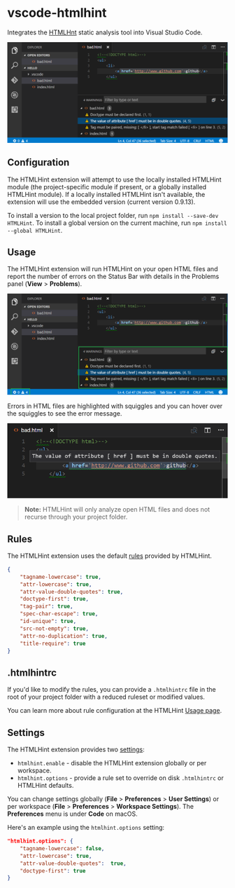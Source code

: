 # vscode-htmlhint

Integrates the [HTMLHnt](https://github.com/yaniswang/HTMLHint) static analysis tool into Visual Studio Code.

![hero](https://raw.githubusercontent.com/Microsoft/vscode-htmlhint/master/htmlhint/images/hero.png)

## Configuration

The HTMLHint extension will attempt to use the locally installed HTMLHint module (the project-specific module if present, or a globally installed HTMLHint module).  If a
locally installed HTMLHint isn't available, the extension will use the embedded version (current version 0.9.13).

To install a version to the local project folder, run `npm install --save-dev HTMLHint`.  To install a global version on the current machine, run `npm install --global HTMLHint`.

## Usage

The HTMLHint extension will run HTMLHint on your open HTML files and report the number of errors on the Status Bar with details in the Problems panel (**View** > **Problems**).

![status bar](https://raw.githubusercontent.com/Microsoft/vscode-htmlhint/master/htmlhint/images/status-bar.png)

Errors in HTML files are highlighted with squiggles and you can hover over the squiggles to see the error message.

![hover](https://raw.githubusercontent.com/Microsoft/vscode-htmlhint/master/htmlhint/images/hover.png)

>**Note:** HTMLHint will only analyze open HTML files and does not recurse through your project folder.

## Rules

The HTMLHint extension uses the default [rules](https://github.com/yaniswang/HTMLHint/wiki/Usage#about-rules) provided by HTMLHint.

```json
{
    "tagname-lowercase": true,
    "attr-lowercase": true,
    "attr-value-double-quotes": true,
    "doctype-first": true,
    "tag-pair": true,
    "spec-char-escape": true,
    "id-unique": true,
    "src-not-empty": true,
    "attr-no-duplication": true,
    "title-require": true
}
```

## .htmlhintrc

If you'd like to modify the rules, you can provide a `.htmlhintrc` file in the root of your project folder with a reduced ruleset or modified values.

You can learn more about rule configuration at the HTMLHint [Usage page](https://github.com/yaniswang/HTMLHint/wiki/Usage#cli).

## Settings

The HTMLHint extension provides two [settings](https://code.visualstudio.com/docs/customization/userandworkspace):

* `htmlhint.enable` - disable the HTMLHint extension globally or per workspace.
* `htmlhint.options` - provide a rule set to override on disk `.htmlhintrc` or HTMLHint defaults.

You can change settings globally (**File** > **Preferences** > **User Settings**) or per workspace (**File** > **Preferences** > **Workspace Settings**). The **Preferences** menu is under **Code** on macOS.

Here's an example using the `htmlhint.options` setting:

```json
"htmlhint.options": {
    "tagname-lowercase": false,
    "attr-lowercase": true,
    "attr-value-double-quotes":  true,
    "doctype-first": true
}
```